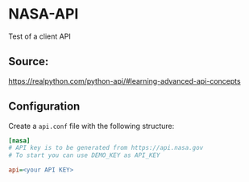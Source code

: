 # NASA-API
Test of a client API

## Source: 
https://realpython.com/python-api/#learning-advanced-api-concepts 

## Configuration

Create a `api.conf` file with the following structure:

```ini
[nasa]
# API key is to be generated from https://api.nasa.gov
# To start you can use DEMO_KEY as API_KEY

api=<your API KEY>
```

